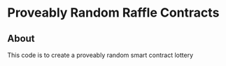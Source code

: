 # Proveably Random Raffle Contracts

## About

This code is to create a proveably random smart contract lottery